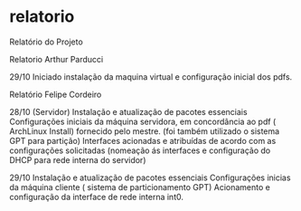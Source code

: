 # relatorio
Relatório do Projeto 

Relatorio Arthur Parducci

29/10 
Iniciado instalação da maquina virtual e configuração inicial dos pdfs.


Relatório Felipe Cordeiro

28/10 (Servidor)
Instalação e atualização de pacotes essenciais 
Configurações iniciais da máquina servidora, em concordância ao pdf ( ArchLinux Install) fornecido pelo mestre. (foi também utilizado o sistema GPT para partição)
Interfaces acionadas e atribuídas de acordo com as configurações solicitadas (nomeação ás interfaces e configuração do DHCP para rede interna do servidor)

29/10
Instalação e atualização de pacotes essenciais
Configurações inicias da máquina cliente ( sistema de particionamento GPT)
Acionamento e configuração da interface de rede interna int0.
